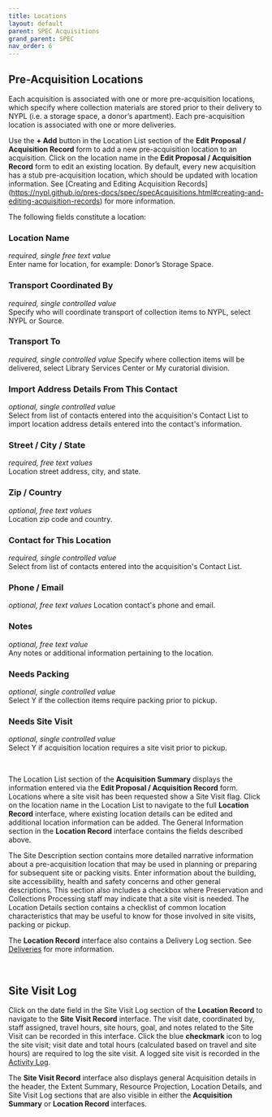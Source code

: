 ```yaml
---
title: Locations
layout: default
parent: SPEC Acquisitions
grand_parent: SPEC
nav_order: 6
---
```


## Pre-Acquisition Locations
Each acquisition is associated with one or more pre-acquisition locations, which specify where collection materials are stored prior to their delivery to NYPL (i.e. a storage space, a donor’s apartment). Each pre-acquisition location is associated with one or more deliveries.

Use the **+ Add** button in the Location List section of the **Edit Proposal / Acquisition Record** form to add a new pre-acquisition location to an acquisition. Click on the location name in the **Edit Proposal / Acquisition Record** form to edit an existing location. By default, every new acquisition has a stub pre-acquisition location, which should be updated with location information. See [Creating and Editing Acquisition Records] (https://nypl.github.io/pres-docs/spec/specAcquisitions.html#creating-and-editing-acquisition-records) for more information.

The following fields constitute a location:

### Location Name
*required, single free text value*  
Enter name for location, for example: Donor’s Storage Space.

### Transport Coordinated By
*required, single controlled value*  
Specify who will coordinate transport of collection items to NYPL, select NYPL or Source.

### Transport To
*required, single controlled value* 
Specify where collection items will be delivered, select Library Services Center or My curatorial division.

### Import Address Details From This Contact
*optional, single controlled value*  
Select from list of contacts entered into the acquisition's Contact List to import location address details entered into the contact's information.

### Street / City / State 
*required, free text values*  
Location street address, city, and state.

### Zip / Country
*optional, free text values*  
Location zip code and country.

### Contact for This Location
*required, single controlled value*  
Select from list of contacts entered into the acquisition's Contact List.

### Phone / Email
*optional, free text values* 
Location contact's phone and email.

### Notes
*optional, free text value*  
Any notes or additional information pertaining to the location.

### Needs Packing
*optional, single controlled value*  
Select Y if the collection items require packing prior to pickup.

### Needs Site Visit
*optional, single controlled value*  
Select Y if acquisition location requires a site visit prior to pickup.

&nbsp; 
&nbsp; 

The Location List section of the **Acquisition Summary** displays the information entered via the **Edit Proposal / Acquisition Record** form. Locations where a site visit has been requested show a Site Visit flag. Click on the location name in the Location List to navigate to the full **Location Record** interface, where existing location details can be edited and additional location information can be added. The General Information section in the **Location Record** interface contains the fields described above. 

The Site Description section contains more detailed narrative information about a pre-acquisition location that may be used in planning or preparing for subsequent site or packing visits. Enter information about the building, site accessibility, health and safety concerns and other general descriptions. This section also includes a checkbox where Preservation and Collections Processing staff may indicate that a site visit is needed. The Location Details section contains a checklist of common location characteristics that may be useful to know for those involved in site visits, packing or pickup.

The **Location Record** interface also contains a Delivery Log section. See [Deliveries](https://nypl.github.io/pres-docs/spec/specAcquisitionsDeliveries.html) for more information.


&nbsp; 
&nbsp; 

## Site Visit Log
Click on the date field in the Site Visit Log section of the **Location Record** to navigate to the **Site Visit Record** interface. The visit date, coordinated by, staff assigned, travel hours, site hours, goal, and notes related to the Site Visit can be recorded in this interface. Click the blue **checkmark** icon to log the site visit; visit date and total hours (calculated based on travel and site hours) are required to log the site visit. A logged site visit is recorded in the [Activity Log](https://nypl.github.io/pres-docs/spec/specAcquisitionsActivityMessage.html#activity-log).

The **Site Visit Record** interface also displays general Acquisition details in the header, the Extent Summary, Resource Projection, Location Details, and Site Visit Log sections that are also visible in either the **Acquisition Summary** or **Location Record** interfaces.